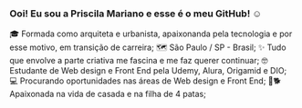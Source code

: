 ### Ooi! Eu sou a Priscila Mariano e esse é o meu GitHub! :relaxed:

:mortar_board: Formada como arquiteta e urbanista, apaixonanda pela tecnologia e por esse motivo, em transição de carreira;
:world_map: São Paulo / SP - Brasil;
:sparkles: Tudo que envolve a parte criativa me fascina e me faz querer continuar;
:nerd_face: Estudante de Web design e Front End pela Udemy, Alura, Origamid e DIO;
:computer: Procurando oportunidades nas áreas de Web design e Front End;
👫:dog2: Apaixonada na vida de casada e na filha de 4 patas;



<!--
**Priscila-Mariano/Priscila-Mariano** is a ✨ _special_ ✨ repository because its `README.md` (this file) appears on your GitHub profile.

Here are some ideas to get you started:

- 🔭 
- 🌱 I’m currently learning ...
- 👯 I’m looking to collaborate on ...
- 🤔 I’m looking for help with ...
- 💬 Ask me about ...
- 📫 How to reach me: ...
- 😄 Pronouns: ...
- ⚡ Fun fact: ...
-->
